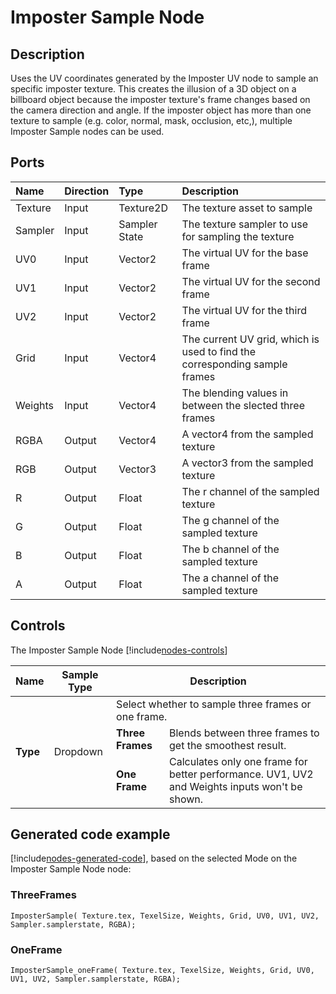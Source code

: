# Imposter Sample Node

## Description

Uses the UV coordinates generated by the Imposter UV node to sample an specific imposter texture. 
This creates the illusion of a 3D object on a billboard object because the imposter texture's frame changes based on the camera direction and angle.
If the imposter object has more than one texture to sample (e.g. color, normal, mask, occlusion, etc,), multiple Imposter Sample nodes can be used.
## Ports

| Name        | Direction           | Type  | Description |
|:------------ |:-------------|:-----|:---|
| Texture | Input      |    Texture2D | The texture asset to sample |
| Sampler | Input      |    Sampler State | The texture sampler to use for sampling the texture |
| UV0 | Input      |    Vector2 | The virtual UV for the base frame |
| UV1 | Input      |    Vector2 | The virtual UV for the second frame |
| UV2 | Input      |    Vector2 | The virtual UV for the third frame |
| Grid | Input      |    Vector4 | The current UV grid, which is used to find the corresponding sample frames |
| Weights | Input      |    Vector4 | The blending values in between the slected three frames|
| RGBA | Output      |    Vector4 | A vector4 from the sampled texture |
| RGB | Output      |    Vector3 | A vector3 from the sampled texture |
| R | Output      |    Float | The r channel of the sampled texture |
| G | Output      |    Float | The g channel of the sampled texture |
| B | Output      |    Float | The b channel of the sampled texture |
| A | Output      |    Float | The a channel of the sampled texture |

## Controls

The Imposter Sample Node [!include[nodes-controls](./snippets/nodes-controls.md)]

<table>
<thead>
<tr>
<th><strong>Name</strong></th>
<th><strong>Sample Type</strong></th>
<th colspan="2"><strong>Description</strong></th>
</tr>
</thead>
<tbody>
<tr>
<td rowspan="3"><strong>Type</strong></td>
<td rowspan="3">Dropdown</td>
<td colspan="2">Select whether to sample three frames or one frame.</td>
</tr>
<tr>
<td><strong>Three Frames</strong></td>
<td>Blends between three frames to get the smoothest result.</td>
</tr>
<tr>
<td><strong>One Frame</strong></td>
<td>Calculates only one frame for better performance. UV1, UV2 and Weights inputs won't be shown.</td>
</tr>
</tbody>
</table>

## Generated code example

[!include[nodes-generated-code](./snippets/nodes-generated-code.md)], based on the selected Mode on the Imposter Sample Node node:

### ThreeFrames

```
ImposterSample( Texture.tex, TexelSize, Weights, Grid, UV0, UV1, UV2, Sampler.samplerstate, RGBA);
```

### OneFrame

```
ImposterSample_oneFrame( Texture.tex, TexelSize, Weights, Grid, UV0, UV1, UV2, Sampler.samplerstate, RGBA);
```
